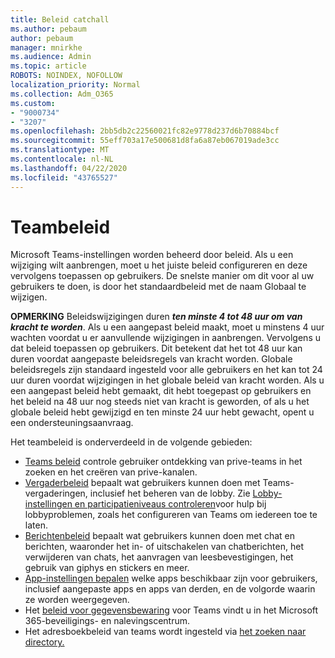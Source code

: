 ```yaml
---
title: Beleid catchall
ms.author: pebaum
author: pebaum
manager: mnirkhe
ms.audience: Admin
ms.topic: article
ROBOTS: NOINDEX, NOFOLLOW
localization_priority: Normal
ms.collection: Adm_O365
ms.custom:
- "9000734"
- "3207"
ms.openlocfilehash: 2bb5db2c22560021fc82e9778d237d6b70884bcf
ms.sourcegitcommit: 55eff703a17e500681d8fa6a87eb067019ade3cc
ms.translationtype: MT
ms.contentlocale: nl-NL
ms.lasthandoff: 04/22/2020
ms.locfileid: "43765527"
---
```

# <a name="teams-policies"></a>Teambeleid

Microsoft Teams-instellingen worden beheerd door beleid. Als u een wijziging wilt aanbrengen, moet u het juiste beleid configureren en deze vervolgens toepassen op gebruikers. De snelste manier om dit voor al uw gebruikers te doen, is door het standaardbeleid met de naam Globaal te wijzigen. 

**OPMERKING** Beleidswijzigingen duren ***ten minste 4 tot 48 uur om van kracht te worden***. Als u een aangepast beleid maakt, moet u minstens 4 uur wachten voordat u er aanvullende wijzigingen in aanbrengen. Vervolgens u dat beleid toepassen op gebruikers. Dit betekent dat het tot 48 uur kan duren voordat aangepaste beleidsregels van kracht worden. Globale beleidsregels zijn standaard ingesteld voor alle gebruikers en het kan tot 24 uur duren voordat wijzigingen in het globale beleid van kracht worden. Als u een aangepast beleid hebt gemaakt, dit hebt toegepast op gebruikers en het beleid na 48 uur nog steeds niet van kracht is geworden, of als u het globale beleid hebt gewijzigd en ten minste 24 uur hebt gewacht, opent u een ondersteuningsaanvraag.

Het teambeleid is onderverdeeld in de volgende gebieden:

- [Teams beleid](https://docs.microsoft.com/MicrosoftTeams/teams-policies) controle gebruiker ontdekking van prive-teams in het zoeken en het creëren van prive-kanalen.  
- [Vergaderbeleid](https://docs.microsoft.com/microsoftteams/meeting-policies-in-teams) bepaalt wat gebruikers kunnen doen met Teams-vergaderingen, inclusief het beheren van de lobby. Zie [Lobby-instellingen en participatieniveaus controleren](https://docs.microsoft.com/alchemyinsights/bypass-lobby)voor hulp bij lobbyproblemen, zoals het configureren van Teams om iedereen toe te laten.
- [Berichtenbeleid](https://docs.microsoft.com/microsoftteams/messaging-policies-in-teams) bepaalt wat gebruikers kunnen doen met chat en berichten, waaronder het in- of uitschakelen van chatberichten, het verwijderen van chats, het aanvragen van leesbevestigingen, het gebruik van giphys en stickers en meer.
- [App-instellingen bepalen](https://docs.microsoft.com/MicrosoftTeams/teams-app-setup-policies) welke apps beschikbaar zijn voor gebruikers, inclusief aangepaste apps en apps van derden, en de volgorde waarin ze worden weergegeven.  
- Het [beleid voor gegevensbewaring](https://docs.microsoft.com/microsoftteams/retention-policies) voor Teams vindt u in het Microsoft 365-beveiligings- en nalevingscentrum.
- Het adresboekbeleid van teams wordt ingesteld via [het zoeken naar directory.](https://docs.microsoft.com/MicrosoftTeams/teams-scoped-directory-search)